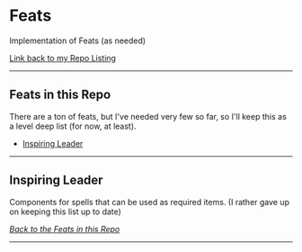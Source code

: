 # Feats

Implementation of Feats (as needed)

[Link back to my Repo Listing](https://github.com/Jeznar/GitRepo)

---

## Feats in this Repo

There are a ton of feats, but I've needed very few so far, so I'll keep this as a level deep list (for now, at least).

* [Inspiring Leader](#inspiring-leader)

---

## Inspiring Leader

Components for spells that can be used as required items. (I rather gave up on keeping this list up to date)

*[Back to the Feats in this Repo](#feats-in-this-repo)*

---
